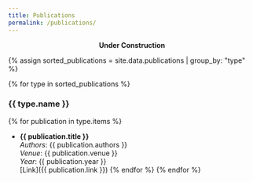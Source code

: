 ```yaml
---
title: Publications
permalink: /publications/
---
```


<center><b>Under Construction</b></center>

{% assign sorted_publications = site.data.publications | group_by: "type" %}

{% for type in sorted_publications %}
### {{ type.name }}
{% for publication in type.items %}
  - **{{ publication.title }}**  
    *Authors*: {{ publication.authors }}  
    *Venue*: {{ publication.venue }}  
    *Year*: {{ publication.year }}  
    [Link]({{ publication.link }})
{% endfor %}
{% endfor %}